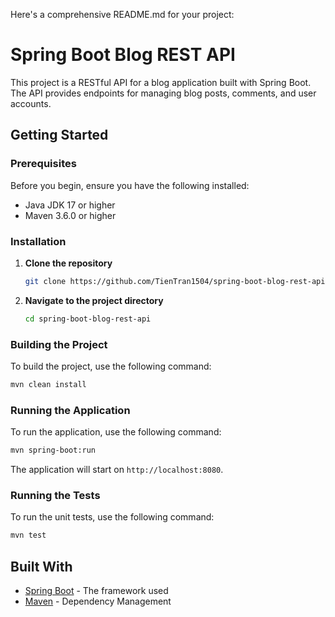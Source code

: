 Here's a comprehensive README.md for your project:


# Spring Boot Blog REST API

This project is a RESTful API for a blog application built with Spring Boot. The API provides endpoints for managing blog posts, comments, and user accounts.

## Getting Started

### Prerequisites

Before you begin, ensure you have the following installed:

- Java JDK 17 or higher
- Maven 3.6.0 or higher

### Installation

1. **Clone the repository**
   ```bash
   git clone https://github.com/TienTran1504/spring-boot-blog-rest-api.git
   ```


2. **Navigate to the project directory**
   ```bash
   cd spring-boot-blog-rest-api
   ```

### Building the Project

To build the project, use the following command:

```bash
mvn clean install
```

### Running the Application

To run the application, use the following command:

```bash
mvn spring-boot:run
```

The application will start on `http://localhost:8080`.

### Running the Tests

To run the unit tests, use the following command:

```bash
mvn test
```

## Built With

- [Spring Boot](https://spring.io/projects/spring-boot) - The framework used
- [Maven](https://maven.apache.org/) - Dependency Management
